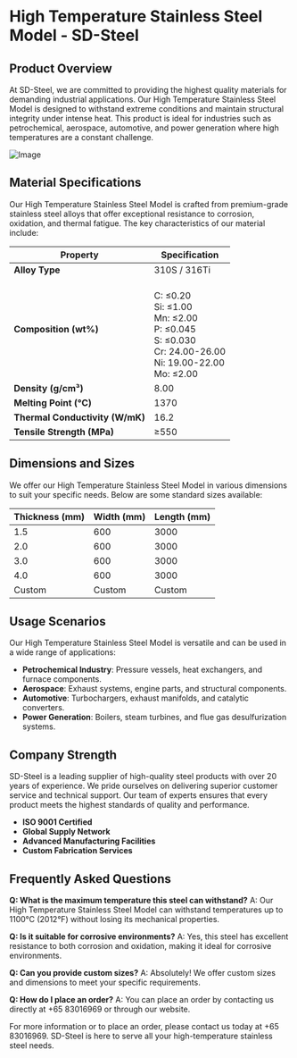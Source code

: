 # High Temperature Stainless Steel Model - SD-Steel

## Product Overview

At SD-Steel, we are committed to providing the highest quality materials for demanding industrial applications. Our High Temperature Stainless Steel Model is designed to withstand extreme conditions and maintain structural integrity under intense heat. This product is ideal for industries such as petrochemical, aerospace, automotive, and power generation where high temperatures are a constant challenge.

![Image](https://github.com/user-attachments/assets/2567258e-e124-4816-932d-1809bd27ef0b)

## Material Specifications

Our High Temperature Stainless Steel Model is crafted from premium-grade stainless steel alloys that offer exceptional resistance to corrosion, oxidation, and thermal fatigue. The key characteristics of our material include:

| **Property**          | **Specification** |
|-----------------------|-------------------|
| **Alloy Type**        | 310S / 316Ti      |
| **Composition (wt%)** | <br> C: ≤0.20 <br> Si: ≤1.00 <br> Mn: ≤2.00 <br> P: ≤0.045 <br> S: ≤0.030 <br> Cr: 24.00-26.00 <br> Ni: 19.00-22.00 <br> Mo: ≤2.00 |
| **Density (g/cm³)**   | 8.00              |
| **Melting Point (°C)**| 1370              |
| **Thermal Conductivity (W/mK)** | 16.2 |
| **Tensile Strength (MPa)** | ≥550 |

## Dimensions and Sizes

We offer our High Temperature Stainless Steel Model in various dimensions to suit your specific needs. Below are some standard sizes available:

| **Thickness (mm)** | **Width (mm)** | **Length (mm)** |
|--------------------|----------------|-----------------|
| 1.5                | 600            | 3000            |
| 2.0                | 600            | 3000            |
| 3.0                | 600            | 3000            |
| 4.0                | 600            | 3000            |
| Custom             | Custom         | Custom          |

## Usage Scenarios

Our High Temperature Stainless Steel Model is versatile and can be used in a wide range of applications:

- **Petrochemical Industry**: Pressure vessels, heat exchangers, and furnace components.
- **Aerospace**: Exhaust systems, engine parts, and structural components.
- **Automotive**: Turbochargers, exhaust manifolds, and catalytic converters.
- **Power Generation**: Boilers, steam turbines, and flue gas desulfurization systems.

## Company Strength

SD-Steel is a leading supplier of high-quality steel products with over 20 years of experience. We pride ourselves on delivering superior customer service and technical support. Our team of experts ensures that every product meets the highest standards of quality and performance.

- **ISO 9001 Certified**
- **Global Supply Network**
- **Advanced Manufacturing Facilities**
- **Custom Fabrication Services**

## Frequently Asked Questions

**Q: What is the maximum temperature this steel can withstand?**
A: Our High Temperature Stainless Steel Model can withstand temperatures up to 1100°C (2012°F) without losing its mechanical properties.

**Q: Is it suitable for corrosive environments?**
A: Yes, this steel has excellent resistance to both corrosion and oxidation, making it ideal for corrosive environments.

**Q: Can you provide custom sizes?**
A: Absolutely! We offer custom sizes and dimensions to meet your specific requirements.

**Q: How do I place an order?**
A: You can place an order by contacting us directly at +65 83016969 or through our website.

For more information or to place an order, please contact us today at +65 83016969. SD-Steel is here to serve all your high-temperature stainless steel needs.